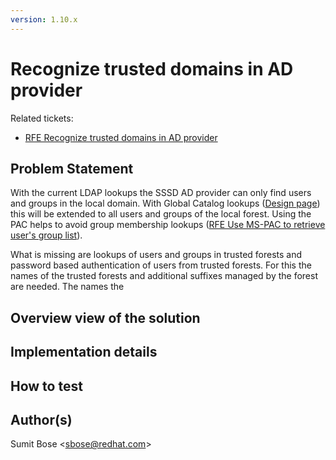 ```yaml
---
version: 1.10.x
---
```


# Recognize trusted domains in AD provider

Related tickets:

  - [RFE Recognize trusted domains in AD provider](https://pagure.io/SSSD/sssd/issue/364)

## Problem Statement

With the current LDAP lookups the SSSD AD provider can only find users and groups in the local domain. With Global Catalog lookups ([Design page](https://docs.pagure.org/SSSD.sssd/design_pages/global_catalog_lookups.html)) this will be extended to all users and groups of the local forest. Using the PAC helps to avoid group membership lookups ([RFE Use MS-PAC to retrieve user's group list](https://pagure.io/SSSD/sssd/issue/1558)).

What is missing are lookups of users and groups in trusted forests and password based authentication of users from trusted forests. For this the names of the trusted forests and additional suffixes managed by the forest are needed. The names the

## Overview view of the solution

## Implementation details

## How to test

## Author(s)

Sumit Bose \<sbose@redhat.com\>
